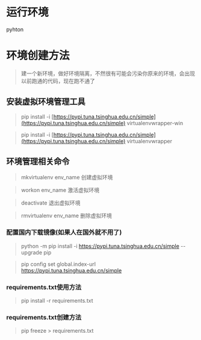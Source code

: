 # 运行环境

pyhton

# 环境创建方法

> 建一个新环境，做好环境隔离，不然很有可能会污染你原来的环境，会出现以前跑通的代码，现在跑不通了

## 安装虚拟环境管理工具

> pip install -i [https://pypi.tuna.tsinghua.edu.cn/simple](https://pypi.tuna.tsinghua.edu.cn/simple) virtualenvwrapper-win

> pip install -i [https://pypi.tuna.tsinghua.edu.cn/simple](https://pypi.tuna.tsinghua.edu.cn/simple) virtualenvwrapper

## 环境管理相关命令

> mkvirtualenv env_name 创建虚拟环境

> workon env_name 激活虚拟环境

> deactivate 退出虚拟环境

> rmvirtualenv env_name 删除虚拟环境

### 配置国内下载镜像(如果人在国外就不用了)

> python -m pip install -i https://pypi.tuna.tsinghua.edu.cn/simple --upgrade pip

> pip config set global.index-url https://pypi.tuna.tsinghua.edu.cn/simple

### requirements.txt使用方法

> pip install -r requirements.txt

### requirements.txt创建方法

> pip freeze > requirements.txt
